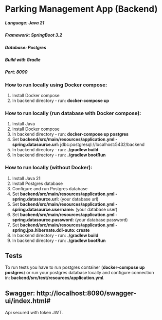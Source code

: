 # Parking Management App (Backend)

##### Language: Java 21
##### Framework: SpringBoot 3.2
##### Database: Postgres
##### Build with Gradle
##### Port: 8090

### How to run locally using Docker compose:
1. Install Docker compose
2. In backend directory - run: **docker-compose up**

### How to run locally (run database with Docker compose):
1. Install Java
2. Install Docker compose
3. In backend directory - run: **docker-compose up postgres**
4. Set **backend/src/main/resources/application.yml - spring.datasource.url:** jdbc:postgresql://localhost:5432/backend
5. In backend directory - run: **./gradlew build**
6. In backend directory - run: **./gradlew bootRun**

### How to run locally (without Docker):
1. Install Java 21
2. Install Postgres database
3. Configure and run Postgres database
4. Set **backend/src/main/resources/application.yml - spring.datasource.url:** (your database url)
5. Set **backend/src/main/resources/application.yml - spring.datasource.username:** (your database user)
6. Set **backend/src/main/resources/application.yml - spring.datasource.password:** (your database password)
7. Set **backend/src/main/resources/application.yml - spring.jpa.hibernate.ddl-auto: create**
8. In backend directory - run: **./gradlew build**
9. In backend directory - run: **./gradlew bootRun**

## Tests
To run tests you have to run postgres container (**docker-compose up postgres**)
or run your postgres database locally and configure connection in: **backend/src/test/resources/application.yml**.

## Swagger: http://localhost:8090/swagger-ui/index.html#
Api secured with token JWT.